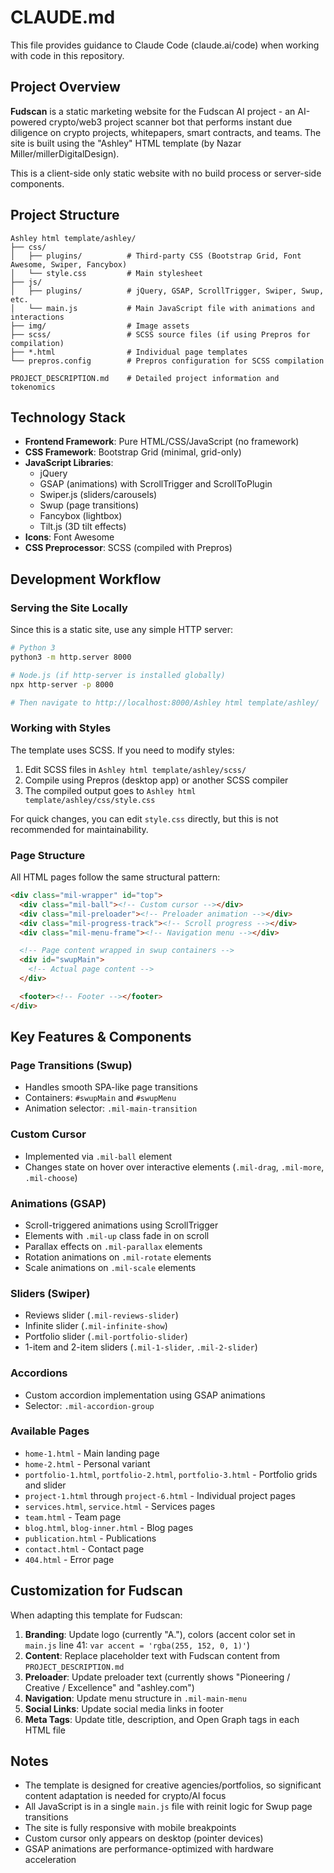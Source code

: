 # CLAUDE.md

This file provides guidance to Claude Code (claude.ai/code) when working with code in this repository.

## Project Overview

**Fudscan** is a static marketing website for the Fudscan AI project - an AI-powered crypto/web3 project scanner bot that performs instant due diligence on crypto projects, whitepapers, smart contracts, and teams. The site is built using the "Ashley" HTML template (by Nazar Miller/millerDigitalDesign).

This is a client-side only static website with no build process or server-side components.

## Project Structure

```
Ashley html template/ashley/
├── css/
│   ├── plugins/          # Third-party CSS (Bootstrap Grid, Font Awesome, Swiper, Fancybox)
│   └── style.css         # Main stylesheet
├── js/
│   ├── plugins/          # jQuery, GSAP, ScrollTrigger, Swiper, Swup, etc.
│   └── main.js           # Main JavaScript file with animations and interactions
├── img/                  # Image assets
├── scss/                 # SCSS source files (if using Prepros for compilation)
├── *.html                # Individual page templates
└── prepros.config        # Prepros configuration for SCSS compilation

PROJECT_DESCRIPTION.md    # Detailed project information and tokenomics
```

## Technology Stack

- **Frontend Framework**: Pure HTML/CSS/JavaScript (no framework)
- **CSS Framework**: Bootstrap Grid (minimal, grid-only)
- **JavaScript Libraries**:
  - jQuery
  - GSAP (animations) with ScrollTrigger and ScrollToPlugin
  - Swiper.js (sliders/carousels)
  - Swup (page transitions)
  - Fancybox (lightbox)
  - Tilt.js (3D tilt effects)
- **Icons**: Font Awesome
- **CSS Preprocessor**: SCSS (compiled with Prepros)

## Development Workflow

### Serving the Site Locally

Since this is a static site, use any simple HTTP server:

```bash
# Python 3
python3 -m http.server 8000

# Node.js (if http-server is installed globally)
npx http-server -p 8000

# Then navigate to http://localhost:8000/Ashley html template/ashley/
```

### Working with Styles

The template uses SCSS. If you need to modify styles:

1. Edit SCSS files in `Ashley html template/ashley/scss/`
2. Compile using Prepros (desktop app) or another SCSS compiler
3. The compiled output goes to `Ashley html template/ashley/css/style.css`

For quick changes, you can edit `style.css` directly, but this is not recommended for maintainability.

### Page Structure

All HTML pages follow the same structural pattern:

```html
<div class="mil-wrapper" id="top">
  <div class="mil-ball"><!-- Custom cursor --></div>
  <div class="mil-preloader"><!-- Preloader animation --></div>
  <div class="mil-progress-track"><!-- Scroll progress --></div>
  <div class="mil-menu-frame"><!-- Navigation menu --></div>

  <!-- Page content wrapped in swup containers -->
  <div id="swupMain">
    <!-- Actual page content -->
  </div>

  <footer><!-- Footer --></footer>
</div>
```

## Key Features & Components

### Page Transitions (Swup)
- Handles smooth SPA-like page transitions
- Containers: `#swupMain` and `#swupMenu`
- Animation selector: `.mil-main-transition`

### Custom Cursor
- Implemented via `.mil-ball` element
- Changes state on hover over interactive elements (`.mil-drag`, `.mil-more`, `.mil-choose`)

### Animations (GSAP)
- Scroll-triggered animations using ScrollTrigger
- Elements with `.mil-up` class fade in on scroll
- Parallax effects on `.mil-parallax` elements
- Rotation animations on `.mil-rotate` elements
- Scale animations on `.mil-scale` elements

### Sliders (Swiper)
- Reviews slider (`.mil-reviews-slider`)
- Infinite slider (`.mil-infinite-show`)
- Portfolio slider (`.mil-portfolio-slider`)
- 1-item and 2-item sliders (`.mil-1-slider`, `.mil-2-slider`)

### Accordions
- Custom accordion implementation using GSAP animations
- Selector: `.mil-accordion-group`

### Available Pages
- `home-1.html` - Main landing page
- `home-2.html` - Personal variant
- `portfolio-1.html`, `portfolio-2.html`, `portfolio-3.html` - Portfolio grids and slider
- `project-1.html` through `project-6.html` - Individual project pages
- `services.html`, `service.html` - Services pages
- `team.html` - Team page
- `blog.html`, `blog-inner.html` - Blog pages
- `publication.html` - Publications
- `contact.html` - Contact page
- `404.html` - Error page

## Customization for Fudscan

When adapting this template for Fudscan:

1. **Branding**: Update logo (currently "A."), colors (accent color set in `main.js` line 41: `var accent = 'rgba(255, 152, 0, 1)'`)
2. **Content**: Replace placeholder text with Fudscan content from `PROJECT_DESCRIPTION.md`
3. **Preloader**: Update preloader text (currently shows "Pioneering / Creative / Excellence" and "ashley.com")
4. **Navigation**: Update menu structure in `.mil-main-menu`
5. **Social Links**: Update social media links in footer
6. **Meta Tags**: Update title, description, and Open Graph tags in each HTML file

## Notes

- The template is designed for creative agencies/portfolios, so significant content adaptation is needed for crypto/AI focus
- All JavaScript is in a single `main.js` file with reinit logic for Swup page transitions
- The site is fully responsive with mobile breakpoints
- Custom cursor only appears on desktop (pointer devices)
- GSAP animations are performance-optimized with hardware acceleration
